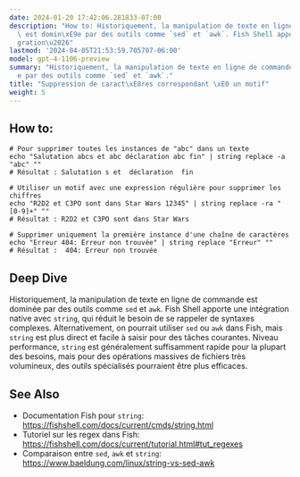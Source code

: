 ```yaml
---
date: 2024-01-20 17:42:06.281833-07:00
description: "How to: Historiquement, la manipulation de texte en ligne de commande\
  \ est domin\xE9e par des outils comme `sed` et `awk`. Fish Shell apporte une int\xE9\
  gration\u2026"
lastmod: '2024-04-05T21:53:59.705707-06:00'
model: gpt-4-1106-preview
summary: "Historiquement, la manipulation de texte en ligne de commande est domin\xE9\
  e par des outils comme `sed` et `awk`."
title: "Suppression de caract\xE8res correspondant \xE0 un motif"
weight: 5
---
```


## How to:
```Fish Shell
# Pour supprimer toutes les instances de "abc" dans un texte
echo "Salutation abcs et abc déclaration abc fin" | string replace -a "abc" ""
# Résultat : Salutation s et  déclaration  fin

# Utiliser un motif avec une expression régulière pour supprimer les chiffres
echo "R2D2 et C3PO sont dans Star Wars 12345" | string replace -ra "[0-9]+" ""
# Résultat : R2D2 et C3PO sont dans Star Wars 

# Supprimer uniquement la première instance d'une chaîne de caractères
echo "Erreur 404: Erreur non trouvée" | string replace "Erreur" ""
# Résultat :  404: Erreur non trouvée
```

## Deep Dive
Historiquement, la manipulation de texte en ligne de commande est dominée par des outils comme `sed` et `awk`. Fish Shell apporte une intégration native avec `string`, qui réduit le besoin de se rappeler de syntaxes complexes. Alternativement, on pourrait utiliser `sed` ou `awk` dans Fish, mais `string` est plus direct et facile à saisir pour des tâches courantes. Niveau performance, `string` est généralement suffisamment rapide pour la plupart des besoins, mais pour des opérations massives de fichiers très volumineux, des outils spécialisés pourraient être plus efficaces.

## See Also
- Documentation Fish pour `string`: https://fishshell.com/docs/current/cmds/string.html
- Tutoriel sur les regex dans Fish: https://fishshell.com/docs/current/tutorial.html#tut_regexes
- Comparaison entre `sed`, `awk` et `string`: https://www.baeldung.com/linux/string-vs-sed-awk
